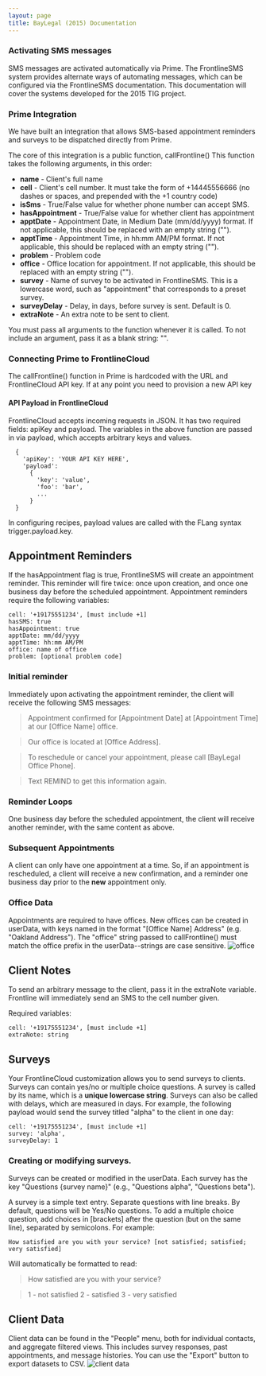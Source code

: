 ```yaml
---
layout: page
title: BayLegal (2015) Documentation
---
```

### Activating SMS messages
SMS messages are activated automatically via Prime. The FrontlineSMS system provides alternate ways of automating messages, which can be configured via the FrontlineSMS documentation. This documentation will cover the systems developed for the 2015 TIG project.

### Prime Integration
We have built an integration that allows SMS-based appointment reminders and surveys to be dispatched directly from Prime.

The core of this integration is a public function, callFrontline()
This function takes the following arguments, in this order:

* **name** - Client's full name
* **cell** - Client's cell number. It must take the form of +14445556666 (no dashes or spaces, and prepended with the +1 country code)
* **isSms** - True/False value for whether phone number can accept SMS.
* **hasAppointment** - True/False value for whether client has appointment
* **apptDate** - Appointment Date, in Medium Date (mm/dd/yyyy) format. If not applicable, this should be replaced with an empty string ("").
* **apptTime** - Appointment Time, in hh:mm AM/PM format. If not applicable, this should be replaced with an empty string ("").
* **problem** - Problem code
* **office** - Office location for appointment. If not applicable, this should be replaced with an empty string ("").
* **survey** - Name of survey to be activated in FrontlineSMS. This is a lowercase word, such as "appointment" that corresponds to a preset survey.
* **surveyDelay** - Delay, in days, before survey is sent. Default is 0.
* **extraNote** - An extra note to be sent to client.

You must pass all arguments to the function whenever it is called. To not include an argument, pass it as a blank string: "".

### Connecting Prime to FrontlineCloud
The callFrontline() function in Prime is hardcoded with the URL and FrontlineCloud API key. If at any point you need to provision a new API key

#### API Payload in FrontlineCloud
FrontlineCloud accepts incoming requests in JSON. It has two required fields: apiKey and payload. The variables in the above function are passed in via payload, which accepts arbitrary keys and values.

```
  {
    'apiKey': 'YOUR API KEY HERE',
    'payload':
      {
        'key': 'value',
        'foo': 'bar',
        ...
      }
  }
```

In configuring recipes, payload values are called with the FLang syntax trigger.payload.key.

## Appointment Reminders
If the hasAppointment flag is true, FrontlineSMS will create an appointment reminder. This reminder will fire twice: once upon creation, and once one business day before the scheduled appointment. Appointment reminders require the following variables:

```
cell: '+19175551234', [must include +1]
hasSMS: true
hasAppointment: true
apptDate: mm/dd/yyyy
apptTime: hh:mm AM/PM
office: name of office
problem: [optional problem code]
```

### Initial reminder
Immediately upon activating the appointment reminder, the client will receive the following SMS messages:

>Appointment confirmed for [Appointment Date] at [Appointment Time] at our [Office Name] office.

>Our office is located at [Office Address].

>To reschedule or cancel your appointment, please call [BayLegal Office Phone].

>Text REMIND to get this information again.

### Reminder Loops
One business day before the scheduled appointment, the client will receive another reminder, with the same content as above.

### Subsequent Appointments
A client can only have one appointment at a time. So, if an appointment is rescheduled, a client will receive a new confirmation, and a reminder one business day prior to the **new** appointment only.

### Office Data
Appointments are required to have offices. New offices can be created in userData, with keys named in the format "[Office Name] Address" (e.g. "Oakland Address"). The "office" string passed to callFrontline() must match the office prefix in the userData--strings are case sensitive.
![office]({{site.baseurl}}/images/baylegal/office-addresses.png)


## Client Notes
To send an arbitrary message to the client, pass it in the extraNote variable. Frontline will immediately send an SMS to the cell number given.

Required variables:

```
cell: '+19175551234', [must include +1]
extraNote: string
```

## Surveys
Your FrontlineCloud customization allows you to send surveys to clients. Surveys can contain yes/no or multiple choice questions. A survey is called by its name, which is a **unique lowercase string**. Surveys can also be called with delays, which are measured in days. For example, the following payload would send the survey titled "alpha" to the client in one day:

```
cell: '+19175551234', [must include +1]
survey: 'alpha',
surveyDelay: 1
```

### Creating or modifying surveys.
Surveys can be created or modified in the userData. Each survey has the key "Questions {survey name}" (e.g., "Questions alpha", "Questions beta").

A survey is a simple text entry. Separate questions with line breaks. By default, questions will be Yes/No questions. To add a multiple choice question, add choices in [brackets] after the question (but on the same line), separated by semicolons. For example:

```
How satisfied are you with your service? [not satisfied; satisfied; very satisfied]
```

Will automatically be formatted to read:

>How satisfied are you with your service?

>1 - not satisfied
>2 - satisfied
>3 - very satisfied



## Client Data
Client data can be found in the "People" menu, both for individual contacts, and aggregate filtered views. This includes survey responses, past appointments, and message histories. You can use the "Export" button to export datasets to CSV.
![client data]({{site.baseurl}}/images/baylegal/client-data.png)
